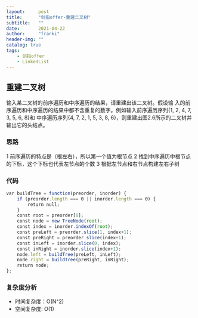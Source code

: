 ```yaml
---
layout:     post
title:      "剑指offer-重建二叉树"
subtitle:   ""
date:       2021-04-22
author:     "franki"
header-img: ""
catalog: true
tags:
    - 剑指offer
    - LinkedList
---
```


## 重建二叉树

输入某二叉树的前序遍历和中序遍历的结果，请重建出该二叉树。假设输
入的前序遍历和中序遍历的结果中都不含重复的数字。例如输入前序遍历序列{1, 2, 4, 7, 3, 5, 6, 8}和
中序遍历序列{4, 7, 2, 1, 5, 3, 8, 6}，则重建出图2.6所示的二叉树并输出它的头结点。

### 思路

1 前序遍历的特点是（根左右），所以第一个值为根节点
2 找到中序遍历中根节点的下标，这个下标也代表左节点的个数
3 根据左节点和右节点构建左右子树

### 代码

```js
var buildTree = function(preorder, inorder) {
    if (preorder.length === 0 || inorder.length === 0) {
        return null;
    }
    const root = preorder[0];
    const node = new TreeNode(root);
    const index = inorder.indexOf(root);
    const preLeft = preorder.slice(1, index+1);
    const preRight = preorder.slice(index+1);
    const inLeft = inorder.slice(0, index);
    const inRight = inorder.slice(index+1);
    node.left = buildTree(preLeft, inLeft);
    node.right = buildTree(preRight, inRight);
    return node;
};
```

### 复杂度分析

- 时间复杂度：O(N^2)
- 空间复杂度: O(1)
